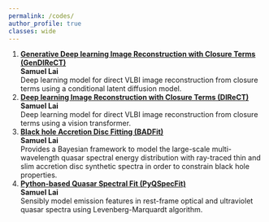 ```yaml
---
permalink: /codes/
author_profile: true
classes: wide
---
```


1. [**Generative Deep learning Image Reconstruction with Closure Terms (GenDIReCT)**](https://github.com/samlaihei/GenDIReCT) <br/>
**Samuel Lai** <br/>
Deep learning model for direct VLBI image reconstruction from closure terms using a conditional latent diffusion model.
1. [**Deep learning Image Reconstruction with Closure Terms (DIReCT)**](https://github.com/samlaihei/DIReCT) <br/>
**Samuel Lai** <br/>
Deep learning model for direct VLBI image reconstruction from closure terms using a vision transformer.
1. [**Black hole Accretion Disc Fitting (BADFit)**](https://github.com/samlaihei/BADFit) <br/>
**Samuel Lai** <br/>
Provides a Bayesian framework to model the large-scale multi-wavelength quasar spectral energy distribution with ray-traced thin and slim accretion
disc synthetic spectra in order to constrain black hole properties.
1. [**Python-based Quasar Spectral Fit (PyQSpecFit)**](https://github.com/samlaihei/PyQSpecFit) <br/>
**Samuel Lai** <br/>
Sensibly model emission features in rest-frame optical and ultraviolet quasar spectra using Levenberg-Marquardt algorithm.